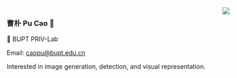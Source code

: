 <img align="right" src="https://github-readme-stats.vercel.app/api?username=caopulan&show_icons=true&count_private=true" />

### 曹朴 Pu Cao :star2:

:blue_book: BUPT PRIV-Lab

Email: caopu@bupt.edu.cn

Interested in image generation, detection, and visual representation.

